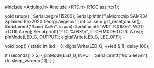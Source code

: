 #include <Arduino.h>
#include <RTC.h>
RTCClass rtc(1);

void setup()
{
  Serial.begin(115200);
  Serial.println("\nMicrochip SAMR34 Xplained Pro 2020 Georgi Angelov");
  int cause = get_reset_cause();
  Serial.printf("Reset %d\n", cause);
  Serial.printf("WDT %08X\n", WDT->CTRLA.reg);
  Serial.printf("RTC %08X\n", RTC->MODE0.CTRLA.reg);
  pinMode(LED_G, OUTPUT);
  digitalWrite(LED_G, LED_OFF);
}

void loop()
{
  static int led = 0;
  digitalWrite(LED_G, ++led & 1);
  delay(100);

  if (seconds() > 5)
  {
    pinMode(LED_G, INPUT);
    Serial.printf("Go Sleep\n");
    rtc.sleep_wakeup(10);
  }
}
